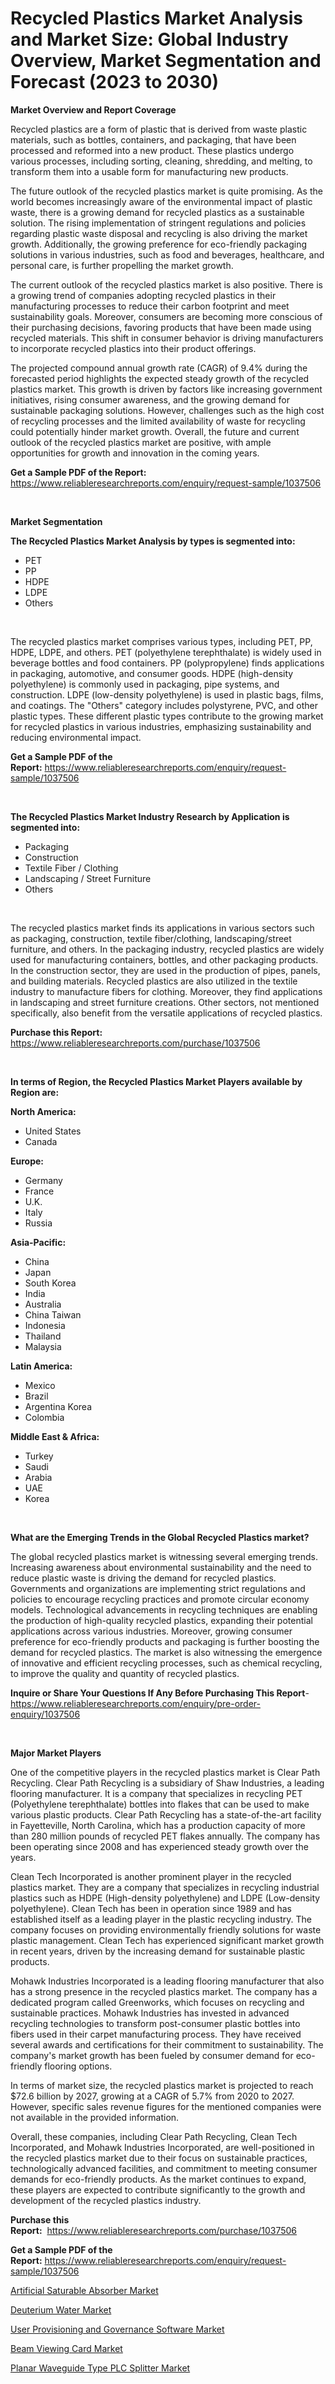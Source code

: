 <p><h1>Recycled Plastics Market Analysis and Market Size: Global Industry Overview, Market Segmentation and Forecast (2023 to 2030)</h1></p><p><strong>Market Overview and Report Coverage</strong></p>
<p><p>Recycled plastics are a form of plastic that is derived from waste plastic materials, such as bottles, containers, and packaging, that have been processed and reformed into a new product. These plastics undergo various processes, including sorting, cleaning, shredding, and melting, to transform them into a usable form for manufacturing new products.</p><p>The future outlook of the recycled plastics market is quite promising. As the world becomes increasingly aware of the environmental impact of plastic waste, there is a growing demand for recycled plastics as a sustainable solution. The rising implementation of stringent regulations and policies regarding plastic waste disposal and recycling is also driving the market growth. Additionally, the growing preference for eco-friendly packaging solutions in various industries, such as food and beverages, healthcare, and personal care, is further propelling the market growth.</p><p>The current outlook of the recycled plastics market is also positive. There is a growing trend of companies adopting recycled plastics in their manufacturing processes to reduce their carbon footprint and meet sustainability goals. Moreover, consumers are becoming more conscious of their purchasing decisions, favoring products that have been made using recycled materials. This shift in consumer behavior is driving manufacturers to incorporate recycled plastics into their product offerings.</p><p>The projected compound annual growth rate (CAGR) of 9.4% during the forecasted period highlights the expected steady growth of the recycled plastics market. This growth is driven by factors like increasing government initiatives, rising consumer awareness, and the growing demand for sustainable packaging solutions. However, challenges such as the high cost of recycling processes and the limited availability of waste for recycling could potentially hinder market growth. Overall, the future and current outlook of the recycled plastics market are positive, with ample opportunities for growth and innovation in the coming years.</p></p>
<p><strong>Get a Sample PDF of the Report:</strong> <a href="https://www.reliableresearchreports.com/enquiry/request-sample/1037506">https://www.reliableresearchreports.com/enquiry/request-sample/1037506</a></p>
<p>&nbsp;</p>
<p><strong>Market Segmentation</strong></p>
<p><strong>The Recycled Plastics Market Analysis by types is segmented into:</strong></p>
<p><ul><li>PET</li><li>PP</li><li>HDPE</li><li>LDPE</li><li>Others</li></ul></p>
<p>&nbsp;</p>
<p><p>The recycled plastics market comprises various types, including PET, PP, HDPE, LDPE, and others. PET (polyethylene terephthalate) is widely used in beverage bottles and food containers. PP (polypropylene) finds applications in packaging, automotive, and consumer goods. HDPE (high-density polyethylene) is commonly used in packaging, pipe systems, and construction. LDPE (low-density polyethylene) is used in plastic bags, films, and coatings. The "Others" category includes polystyrene, PVC, and other plastic types. These different plastic types contribute to the growing market for recycled plastics in various industries, emphasizing sustainability and reducing environmental impact.</p></p>
<p><strong>Get a Sample PDF of the Report:</strong>&nbsp;<a href="https://www.reliableresearchreports.com/enquiry/request-sample/1037506">https://www.reliableresearchreports.com/enquiry/request-sample/1037506</a></p>
<p>&nbsp;</p>
<p><strong>The Recycled Plastics Market Industry Research by Application is segmented into:</strong></p>
<p><ul><li>Packaging</li><li>Construction</li><li>Textile Fiber / Clothing</li><li>Landscaping / Street Furniture</li><li>Others</li></ul></p>
<p>&nbsp;</p>
<p><p>The recycled plastics market finds its applications in various sectors such as packaging, construction, textile fiber/clothing, landscaping/street furniture, and others. In the packaging industry, recycled plastics are widely used for manufacturing containers, bottles, and other packaging products. In the construction sector, they are used in the production of pipes, panels, and building materials. Recycled plastics are also utilized in the textile industry to manufacture fibers for clothing. Moreover, they find applications in landscaping and street furniture creations. Other sectors, not mentioned specifically, also benefit from the versatile applications of recycled plastics.</p></p>
<p><strong>Purchase this Report:</strong>&nbsp; <a href="https://www.reliableresearchreports.com/purchase/1037506">https://www.reliableresearchreports.com/purchase/1037506</a></p>
<p>&nbsp;</p>
<p><strong>In terms of Region, the Recycled Plastics Market Players available by Region are:</strong></p>
<p>
    <p> <strong> North America: </strong>
        <ul>
            <li>United States</li>
            <li>Canada</li>
        </ul>
        </p> 
    <p> <strong> Europe: </strong>
        <ul>
            <li>Germany</li>
            <li>France</li>
            <li>U.K.</li>
            <li>Italy</li>
            <li>Russia</li>
        </ul>
        </p> 
    <p> <strong> Asia-Pacific: </strong>
        <ul>
            <li>China</li>
            <li>Japan</li>
            <li>South Korea</li>
            <li>India</li>
            <li>Australia</li>
            <li>China Taiwan</li>
            <li>Indonesia</li>
            <li>Thailand</li>
            <li>Malaysia</li>
        </ul>
        </p> 
    <p> <strong> Latin America: </strong>
        <ul>
            <li>Mexico</li>
            <li>Brazil</li>
            <li>Argentina Korea</li>
            <li>Colombia</li>
        </ul>
        </p> 
    <p> <strong> Middle East & Africa: </strong>
        <ul>
            <li>Turkey</li>
            <li>Saudi</li>
            <li>Arabia</li>
            <li>UAE</li>
            <li>Korea</li>
        </ul>
    </p>
    </p>
<p>&nbsp;</p>
<p><strong>What are the Emerging Trends in the Global Recycled Plastics market?</strong></p>
<p><p>The global recycled plastics market is witnessing several emerging trends. Increasing awareness about environmental sustainability and the need to reduce plastic waste is driving the demand for recycled plastics. Governments and organizations are implementing strict regulations and policies to encourage recycling practices and promote circular economy models. Technological advancements in recycling techniques are enabling the production of high-quality recycled plastics, expanding their potential applications across various industries. Moreover, growing consumer preference for eco-friendly products and packaging is further boosting the demand for recycled plastics. The market is also witnessing the emergence of innovative and efficient recycling processes, such as chemical recycling, to improve the quality and quantity of recycled plastics.</p></p>
<p><strong>Inquire or Share Your Questions If Any Before Purchasing This Report</strong>- <a href="https://www.reliableresearchreports.com/enquiry/pre-order-enquiry/1037506">https://www.reliableresearchreports.com/enquiry/pre-order-enquiry/1037506</a></p>
<p>&nbsp;</p>
<p><strong>Major Market Players</strong></p>
<p><p>One of the competitive players in the recycled plastics market is Clear Path Recycling. Clear Path Recycling is a subsidiary of Shaw Industries, a leading flooring manufacturer. It is a company that specializes in recycling PET (Polyethylene terephthalate) bottles into flakes that can be used to make various plastic products. Clear Path Recycling has a state-of-the-art facility in Fayetteville, North Carolina, which has a production capacity of more than 280 million pounds of recycled PET flakes annually. The company has been operating since 2008 and has experienced steady growth over the years.</p><p>Clean Tech Incorporated is another prominent player in the recycled plastics market. They are a company that specializes in recycling industrial plastics such as HDPE (High-density polyethylene) and LDPE (Low-density polyethylene). Clean Tech has been in operation since 1989 and has established itself as a leading player in the plastic recycling industry. The company focuses on providing environmentally friendly solutions for waste plastic management. Clean Tech has experienced significant market growth in recent years, driven by the increasing demand for sustainable plastic products.</p><p>Mohawk Industries Incorporated is a leading flooring manufacturer that also has a strong presence in the recycled plastics market. The company has a dedicated program called Greenworks, which focuses on recycling and sustainable practices. Mohawk Industries has invested in advanced recycling technologies to transform post-consumer plastic bottles into fibers used in their carpet manufacturing process. They have received several awards and certifications for their commitment to sustainability. The company's market growth has been fueled by consumer demand for eco-friendly flooring options.</p><p>In terms of market size, the recycled plastics market is projected to reach $72.6 billion by 2027, growing at a CAGR of 5.7% from 2020 to 2027. However, specific sales revenue figures for the mentioned companies were not available in the provided information.</p><p>Overall, these companies, including Clear Path Recycling, Clean Tech Incorporated, and Mohawk Industries Incorporated, are well-positioned in the recycled plastics market due to their focus on sustainable practices, technologically advanced facilities, and commitment to meeting consumer demands for eco-friendly products. As the market continues to expand, these players are expected to contribute significantly to the growth and development of the recycled plastics industry.</p></p>
<p><strong>Purchase this Report:</strong>&nbsp;&nbsp;<a href="https://www.reliableresearchreports.com/purchase/1037506">https://www.reliableresearchreports.com/purchase/1037506</a></p>
<p></p>
<p><strong>Get a Sample PDF of the Report:</strong>&nbsp;<a href="https://www.reliableresearchreports.com/enquiry/request-sample/1037506">https://www.reliableresearchreports.com/enquiry/request-sample/1037506</a></p>
<p><p><a href="https://medium.com/@joannebell6556/decoding-artificial-saturable-absorber-market-metrics-market-share-trends-and-growth-patterns-34cceb14c208">Artificial Saturable Absorber Market</a></p><p><a href="https://github.com/RickHolmes3/Market-Research-Report-List-2/blob/main/deuterium-water-market.md">Deuterium Water Market</a></p><p><a href="https://github.com/GroverBarry/Market-Research-Report-List-2/blob/main/user-provisioning-and-governance-software-market.md">User Provisioning and Governance Software Market</a></p><p><a href="https://medium.com/@jasonmartin866/beam-viewing-card-market-insights-into-market-cagr-market-trends-and-growth-strategies-95c11a07b12d">Beam Viewing Card Market</a></p><p><a href="https://medium.com/@williammann19/planar-waveguide-type-plc-splitter-market-exploring-market-share-market-trends-and-future-growth-676b7c86414c">Planar Waveguide Type PLC Splitter Market</a></p></p>
